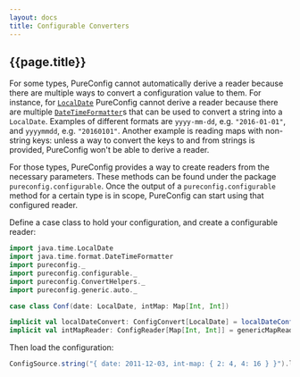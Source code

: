 ```yaml
---
layout: docs
title: Configurable Converters
---
```


## {{page.title}}

For some types, PureConfig cannot automatically derive a reader because there are multiple ways to convert a
configuration value to them. For instance, for [`LocalDate`](https://docs.oracle.com/javase/8/docs/api/java/time/LocalDate.html) PureConfig cannot derive a reader because there are multiple [`DateTimeFormatter`](https://docs.oracle.com/javase/8/docs/api/java/time/format/DateTimeFormatter.html)s that can be used to convert a string into a `LocalDate`. Examples of different formats are `yyyy-mm-dd`, e.g. `"2016-01-01"`, and `yyyymmdd`, e.g. `"20160101"`. Another example is
reading maps with non-string keys: unless a way to convert the keys to and from strings is provided, PureConfig won't
be able to derive a reader.

For those types, PureConfig provides a way to create readers from the necessary parameters. These methods can be found under the package `pureconfig.configurable`. Once the output of a `pureconfig.configurable` method for a certain type is in scope, PureConfig can start using that configured reader.

Define a case class to hold your configuration, and create a configurable reader:

```scala mdoc:silent
import java.time.LocalDate
import java.time.format.DateTimeFormatter
import pureconfig._
import pureconfig.configurable._
import pureconfig.ConvertHelpers._
import pureconfig.generic.auto._

case class Conf(date: LocalDate, intMap: Map[Int, Int])

implicit val localDateConvert: ConfigConvert[LocalDate] = localDateConfigConvert(DateTimeFormatter.ISO_DATE)
implicit val intMapReader: ConfigReader[Map[Int, Int]] = genericMapReader[Int, Int](catchReadError(_.toInt))
```

Then load the configuration:

```scala mdoc
ConfigSource.string("{ date: 2011-12-03, int-map: { 2: 4, 4: 16 } }").load[Conf]
```
